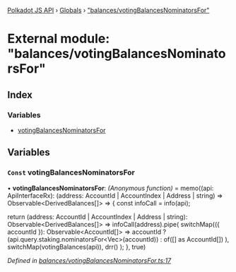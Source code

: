 [Polkadot JS API](../README.md) › [Globals](../globals.md) › ["balances/votingBalancesNominatorsFor"](_balances_votingbalancesnominatorsfor_.md)

# External module: "balances/votingBalancesNominatorsFor"

## Index

### Variables

* [votingBalancesNominatorsFor](_balances_votingbalancesnominatorsfor_.md#const-votingbalancesnominatorsfor)

## Variables

### `Const` votingBalancesNominatorsFor

• **votingBalancesNominatorsFor**: *(Anonymous function)* =  memo((api: ApiInterfaceRx): (address: AccountId | AccountIndex | Address | string) => Observable<DerivedBalances[]> => {
  const infoCall = info(api);

  return (address: AccountId | AccountIndex | Address | string): Observable<DerivedBalances[]> =>
    infoCall(address).pipe(
      switchMap(({ accountId }): Observable<AccountId[]> =>
        accountId
          ? (api.query.staking.nominatorsFor<Vec<AccountId>>(accountId))
          : of([] as AccountId[])
      ),
      switchMap(votingBalances(api)),
      drr()
    );
}, true)

*Defined in [balances/votingBalancesNominatorsFor.ts:17](https://github.com/polkadot-js/api/blob/fcf89d1501/packages/api-derive/src/balances/votingBalancesNominatorsFor.ts#L17)*
